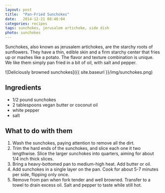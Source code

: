 ```yaml
---
layout: post
title:  "Pan-Fried Sunchokes"
date:   2014-12-21 08:46:04
categories: recipes
tags: sunchokes, jerusalem artichoke, side dish
photo: sunchokes
---
```


Sunchokes, also known as jerusalem artichokes, are the starchy roots of sunflowers. They have a thin, edible skin and a firm starchy center that fries up or mashes like a potato. The flavor and texture combination is unique. We like them simply pan fried in a bit of oil, with salt and pepper. 

![Deliciously browned sunchokes]({{ site.baseurl }}/img/sunchokes.png)

## Ingredients

- 1/2 pound sunchokes
- 2 tablespoons vegan butter or coconut oil
- white pepper
- salt


## What to do with them

1. Wash the sunchokes, paying attention to remove all the dirt.
2. Trim the hard ends of the sunchokes, and slice each one it two lengthwise. Slice the larger sunchokes into quarters, aiming for about 1/4 inch thick slices. 
3. Bring a heavy-bottomed pan to medium-high heat. Add butter or oil. 
4. Add sunchokes in a single layer on the pan. Cook for about 5-7 minutes per side, flipping only once. 
5. Remove from pan when fork tender and well browned. Transfer to a towel to drain excess oil. Salt and pepper to taste while still hot. 
